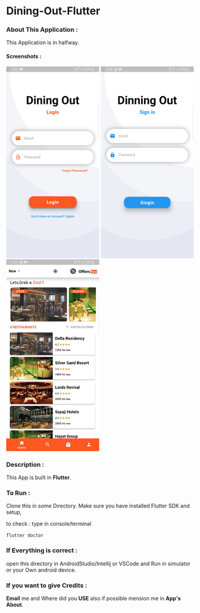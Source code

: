 # Dining-Out-Flutter

### About This Application :

This Application is in halfway.

#### Screenshots :
<img src="https://github.com/Mxnxn/Dining-Out-Flutter/blob/master/Screenshot_20190719-173353.jpg" width=250px/>      <img src="https://github.com/Mxnxn/Dining-Out-Flutter/blob/master/Screenshot_20190719-173356.jpg" width=250px/>      <img src="https://github.com/Mxnxn/Dining-Out-Flutter/blob/master/Screenshot_20190719-173409.jpg" width=250px/>


### Description :

This App is built in **Flutter**.

### To Run :

Clone this in some Directory. Make sure you have installed Flutter SDK and setup,

to check : type in console/terminal

```console
flutter doctor
```

### If Everything is correct :

open this directory in AndroidStudio/Intellij or VSCode and Run in simulator or your Own android device.

### If you want to give Credits :

**Email** me and Where did you **USE** also if possible mension me in **App's About**.
